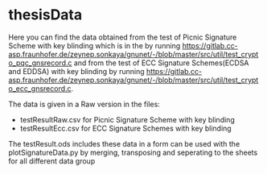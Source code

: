 # thesisData

Here you can find the data obtained from the test of Picnic Signature Scheme with key blinding which is in the by running
https://gitlab.cc-asp.fraunhofer.de/zeynep.sonkaya/gnunet/-/blob/master/src/util/test_crypto_pqc_gnsrecord.c
and  from the test of ECC Signature Schemes(ECDSA and EDDSA) with key blinding by running
https://gitlab.cc-asp.fraunhofer.de/zeynep.sonkaya/gnunet/-/blob/master/src/util/test_crypto_ecc_gnsrecord.c.

The data is given in a Raw version in the files:
- testResultRaw.csv for  Picnic Signature Scheme with key blinding 
- testResultEcc.csv for ECC Signature Schemes with key blinding

The testResult.ods includes these data in a form can be used with the plotSignatureData.py by merging, transposing and  seperating to the sheets for all different data group
